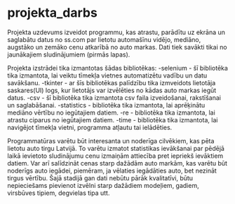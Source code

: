 # projekta_darbs

Projekta uzdevums izveidot programmu, kas atrastu, parādītu uz ekrāna un saglabātu datus no ss.com par lietotu automašīnu vidējo, mediāno, augstāko un zemāko cenu atkarībā no auto markas. Dati tiek savākti tikai no jaunākajiem sludinājumiem (pirmās lapas).

Projekta izstrādei tika izmantotas šādas bibliotēkas:
    -selenium - šī bibliotēka tika izmantota, lai veiktu tīmekļa vietnes automatizētu vadību un datu savākšanu.
    -tkinter - ar šīs bibliotēkas palīdzību tika izmveidots lietotāja saskares(UI) logs, kur lietotājs var izvēlēties no kādas auto markas iegūt datus.
    -csv - šī bibliotēka tika izmantota csv faila izveidošanai, rakstīšanai un saglabāšanai.
    -statistics - bibliotēka tika izmantota, lai aprēķinātu mediāno vērtību no iegūtajiem datiem.
    -re - bibliotēka tika izmantota, lai atrastu ciparus no iegūtajiem datiem.
    -time - bibliotēka tika izmantota, lai navigējot tīmekļa vietni, programma atļautu tai ielādēties.

Programmatūras varētu būt interesanta un noderīga cilvēkiem, kas pēta lietotu auto tirgu Latvijā. To varētu izmatot statistikas ievākšanai par pēdējā laikā ievietoto sludinājumu cenu izmaiņām attiecība pret iepriekš ievāktiem datiem. Var arī salīdzināt cenas starp dažādām auto markām, kas varētu būt noderīgs auto iegādei, piemēram, ja vēlaties iegādāties auto, bet nezināt tirgus vērtību. Šajā stadijā gan dati nebūtu pārāk kvalitatīvi, būtu nepieciešams pievienot izvēlni starp dažādiem modeļiem, gadiem, virsbūves tipiem, degvielas tipa utt.